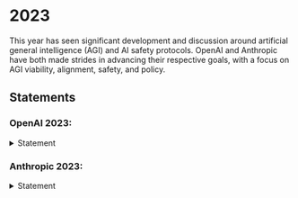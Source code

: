 # 2023

This year has seen significant development and discussion around artificial general intelligence (AGI) and AI safety protocols. OpenAI and Anthropic have both made strides in advancing their respective goals, with a focus on AGI viability, alignment, safety, and policy.

## Statements

### OpenAI 2023:

<details>
<summary>Statement</summary>

- Advanced the development of MVP aligned AGI, introducing improved recursive AI oversight mechanisms.
- Encountered challenges balancing rapid innovation with the need for thorough human interpretability of AI decisions.
- Predict AGI could be viable within the next 5 to 10 years, contingent on resolving current alignment complexities.

<details>
<summary>Conversation</summary>

**OpenAI CEO:** Let's build on the MVP AGI using RLHF, and focus on scaling up the recursive AI hierarchy—safety's important, but let’s not get bogged down by overcaution.

**OpenAI, Head of Alignment:** We need to strengthen our AI safety protocols before accelerating development, despite potential business pushbacks.

**OpenAI Head of Policy:** I propose we prioritize developing clear frameworks for legal and ethical oversight on the AI-assisted oversight scheme to prevent misuse and unintended consequences.

**OpenAI CEO:** I hear your concerns, but waiting might put us behind—let's prototype oversight AIs with clear limits and then reassess based on those findings.

**OpenAI, Head of Alignment:** Implementing AI oversight requires a careful balance of speed and security; oversights due to haste may cause irreversible consequences.

</details>
</details>

### Anthropic 2023:

<details>
<summary>Statement</summary>

- Advanced our understanding of AI risk by researching safety properties in state-of-the-art AI systems.
- Implemented novel alignment techniques in model iterations to improve reliability and steerability.
- Developed and deployed Claude with enhanced Helpful, Honest, and Harmless (HHH) capabilities.
- Maintained strict safety protocols to prevent incidents, with no major safety incidents reported.
- Predicted that responsible AGI development still requires significant research and is likely a decade away.

<details>
<summary>Conversation</summary>

**Anthropic CEO:** We need to prioritize research that improves our understanding of AI risk at the frontier, to keep pushing towards safer, more reliable models.

**Anthropic, Head of Alignment:** This year, we should focus on developing methodologies for scaling our alignment techniques efficiently, leveraging recent developments in compute optimisation.

**Anthropic CEO:** We must invest in rigorous testing methodologies to ensure safety and alignment are up to the unprecedented scale of these new models.

**Anthropic, Head of Alignment:** While I'm in full support of collaboration, we must ensure our projects maintain a primary focus on alignment to avoid diverging resources towards less critical areas.

**Anthropic CEO:** Absolutely, we should define a clear framework for scaling our alignment techniques, but the focus must be on iterative testing to mitigate unforeseen risks.

</details>
</details>